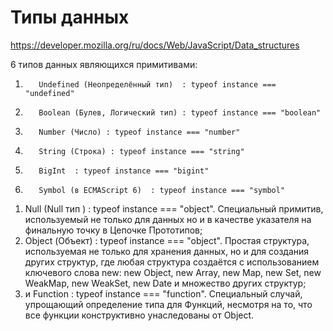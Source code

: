 # Типы данных

https://developer.mozilla.org/ru/docs/Web/JavaScript/Data_structures


6 типов данных являющихся примитивами:
1)        Undefined (Неопределённый тип)  : typeof instance === "undefined"
2)        Boolean (Булев, Логический тип) : typeof instance === "boolean"
3)        Number (Число) : typeof instance === "number"
4)        String (Строка) : typeof instance === "string"
5)        BigInt  : typeof instance === "bigint"
6)        Symbol (в ECMAScript 6)  : typeof instance === "symbol"
1. Null (Null тип ) : typeof instance === "object". Специальный примитив, используемый не только для данных но и в качестве указателя на финальную точку в Цепочке Прототипов;
2. Object (Объект) : typeof instance === "object". Простая структура, используемая не только для хранения данных, но и для создания других структур, где любая структура создаётся с использованием ключевого слова new: new Object, new Array, new Map, new Set, new WeakMap, new WeakSet, new Date и множество других структур;
3. и Function : typeof instance === "function". Специальный случай, упрощающий определение типа для Функций, несмотря на то, что все функции конструктивно унаследованы от Object.